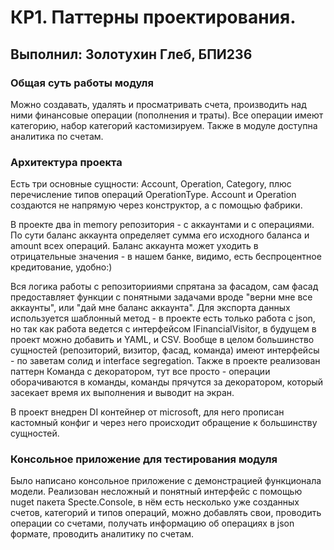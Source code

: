 ﻿# КР1. Паттерны проектирования.
## Выполнил: Золотухин Глеб, БПИ236

### Общая суть работы модуля

Можно создавать, удалять и просматривать счета, 
производить над ними финансовые операции (пополнения и траты).
Все операции имеют категорию, набор категорий кастомизируем. 
Также в модуле доступна аналитика по счетам.

### Архитектура проекта

Есть три основные сущности: Account, Operation, Category, плюс
перечисление типов операций OperationType. Account и Operation
создаются не напрямую через конструктор, а с помощью фабрики.

В проекте два in memory репозитория - с аккаунтами и с операциями. По сути
баланс аккаунта определяет сумма его исходного баланса и 
amount всех операций. Баланс аккаунта может уходить в отрицательные
значения - в нашем банке, видимо, есть беспроцентное кредитование,
удобно:) 

Вся логика работы с репозиторииями спрятана за фасадом,
сам фасад предоставляет функции с понятными задачами вроде
"верни мне все аккаунты", или "дай мне баланс аккаунта". Для
экспорта данных используется шаблонный метод - в проекте есть
только работа с json, но так как работа ведется с интерфейсом
IFinancialVisitor, в будущем в проект можно добавить и YAML,
и CSV. Вообще в целом большинство сущностей (репозиторий, 
визитор, фасад, команда) имеют интерфейсы - по заветам 
солид и interface segregation. Также в проекте реализован паттерн
Команда с декоратором, тут все просто - операции оборачиваются
в команды, команды прячутся за декоратором, который засекает
время их выполнения и выводит на экран. 

В проект внедрен DI контейнер от microsoft, для него
прописан кастомный конфиг и через него происходит обращение к большинству
сущностей.

### Консольное приложение для тестирования модуля

Было написано консольное приложение с демонстрацией функционала
модели. Реализован несложный и понятный интерфейс с помощью
nuget пакета Specte.Console, в нём есть несколько уже созданных 
счетов, категорий и типов операций, можно добавлять свои, 
проводить операции со счетами, получать информацию об операциях
в json формате, проводить аналитику по счетам.
